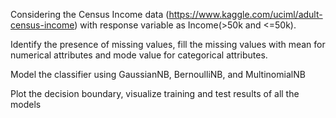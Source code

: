 Considering the Census Income data (https://www.kaggle.com/uciml/adult-census-income) with response variable as Income(>50k and <=50k).

Identify the presence of missing values, fill the missing values with mean for numerical attributes and mode value for categorical attributes. 

Model the classifier using GaussianNB, BernoulliNB, and MultinomialNB 

Plot the decision boundary, visualize training and test results of all the models 